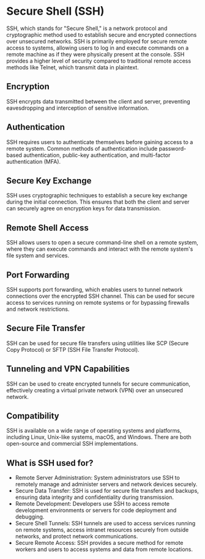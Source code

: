 # Secure Shell (SSH)
SSH, which stands for "Secure Shell," is a network protocol and cryptographic method used to establish secure and encrypted connections over unsecured networks. SSH is primarily employed for secure remote access to systems, allowing users to log in and execute commands on a remote machine as if they were physically present at the console. SSH provides a higher level of security compared to traditional remote access methods like Telnet, which transmit data in plaintext.

## Encryption
SSH encrypts data transmitted between the client and server, preventing eavesdropping and interception of sensitive information.
## Authentication
SSH requires users to authenticate themselves before gaining access to a remote system. Common methods of authentication include password-based authentication, public-key authentication, and multi-factor authentication (MFA).
## Secure Key Exchange
SSH uses cryptographic techniques to establish a secure key exchange during the initial connection. This ensures that both the client and server can securely agree on encryption keys for data transmission.
## Remote Shell Access
SSH allows users to open a secure command-line shell on a remote system, where they can execute commands and interact with the remote system's file system and services.
## Port Forwarding
SSH supports port forwarding, which enables users to tunnel network connections over the encrypted SSH channel. This can be used for secure access to services running on remote systems or for bypassing firewalls and network restrictions.
## Secure File Transfer
SSH can be used for secure file transfers using utilities like SCP (Secure Copy Protocol) or SFTP (SSH File Transfer Protocol).
## Tunneling and VPN Capabilities
SSH can be used to create encrypted tunnels for secure communication, effectively creating a virtual private network (VPN) over an unsecured network.
## Compatibility
SSH is available on a wide range of operating systems and platforms, including Linux, Unix-like systems, macOS, and Windows. There are both open-source and commercial SSH implementations.

## What is SSH used for?
- Remote Server Administration: System administrators use SSH to remotely manage and administer servers and network devices securely.
- Secure Data Transfer: SSH is used for secure file transfers and backups, ensuring data integrity and confidentiality during transmission.
- Remote Development: Developers use SSH to access remote development environments or servers for code deployment and debugging.
- Secure Shell Tunnels: SSH tunnels are used to access services running on remote systems, access intranet resources securely from outside networks, and protect network communications.
- Secure Remote Access: SSH provides a secure method for remote workers and users to access systems and data from remote locations.
